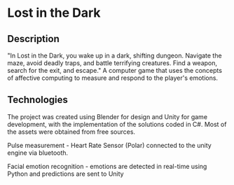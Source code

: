 # Lost in the Dark
## Description
"In Lost in the Dark, you wake up in a dark, shifting dungeon. Navigate the maze, avoid deadly traps, and battle terrifying creatures. Find a weapon, search for the exit, and escape."
A computer game that uses the concepts of affective computing to measure and respond to the player's emotions. 


## Technologies
The project was created using Blender for design and Unity for game development, with the implementation of the solutions coded in C#. Most of the assets were obtained from free sources. 

Pulse measurement - Heart Rate Sensor (Polar) connected to the unity engine via bluetooth.

Facial emotion recognition - emotions are detected in real-time using Python and predictions are sent to Unity

